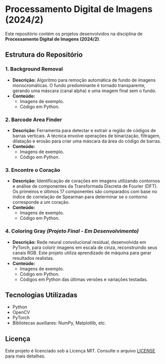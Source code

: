 # Processamento Digital de Imagens (2024/2)

Este repositório contém os projetos desenvolvidos na disciplina de **Processamento Digital de Imagens (2024/2)**.

## Estrutura do Repositório

### 1. **Background Removal**
- **Descrição:** Algoritmo para remoção automática de fundo de imagens monocromáticas. O fundo predominante é tornado transparente, gerando uma máscara (canal alpha) e uma imagem final sem o fundo.
- **Conteúdo:** 
  - Imagens de exemplo.
  - Código em Python.

### 2. **Barcode Area Finder**
- **Descrição:** Ferramenta para detectar e extrair a região de códigos de barras verticais. A técnica envolve operações de binarização, filtragem, dilatação e erosão para criar uma máscara da área do código de barras.
- **Conteúdo:** 
  - Imagens de exemplo.
  - Código em Python.

### 3. **Encontre o Coração**
- **Descrição:** Identificação de corações em imagens utilizando contornos e análise de componentes da Transformada Discreta de Fourier (DFT). Os primeiros e últimos 17 componentes são comparados com base no índice de correlação de Spearman para determinar se o contorno corresponde a um coração.
- **Conteúdo:** 
  - Imagens de exemplo.
  - Código em Python.

### 4. **Coloring Gray** *(Projeto Final - Em Desenvolvimento)* 
- **Descrição:** Rede neural convolucional residual, desenvolvida em PyTorch, para colorir imagens em escala de cinza, reconstruindo seus canais RGB. Este projeto utiliza aprendizado de máquina para gerar resultados realistas.
- **Conteúdo:**
  - Imagens de exemplo.
  - Código em Python.
  - Códigos em Python das últimas versões e variações testadas.

## Tecnologias Utilizadas
- Python
- OpenCV
- PyTorch
- Bibliotecas auxiliares: NumPy, Matplotlib, etc.

## Licença

Este projeto é licenciado sob a Licença MIT. Consulte o arquivo [LICENSE](LICENSE) para mais detalhes.
